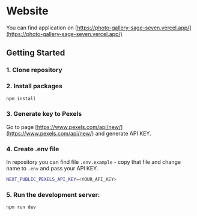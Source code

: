 # Website
You can find application on [https://photo-gallery-sage-seven.vercel.app/](https://photo-gallery-sage-seven.vercel.app/)

## Getting Started

### 1. Clone repository
### 2. Install packages
```bash
npm install
```

### 3. Generate key to Pexels
Go to page [https://www.pexels.com/api/new/](https://www.pexels.com/api/new/) and generate API KEY.

### 4. Create .env file
In repository you can find file `.env.example` - copy that file and change name to `.env` and pass your API KEY.
```bash
NEXT_PUBLIC_PEXELS_API_KEY=<YOUR_API_KEY>
```
### 5. Run the development server:
```bash
npm run dev
```
